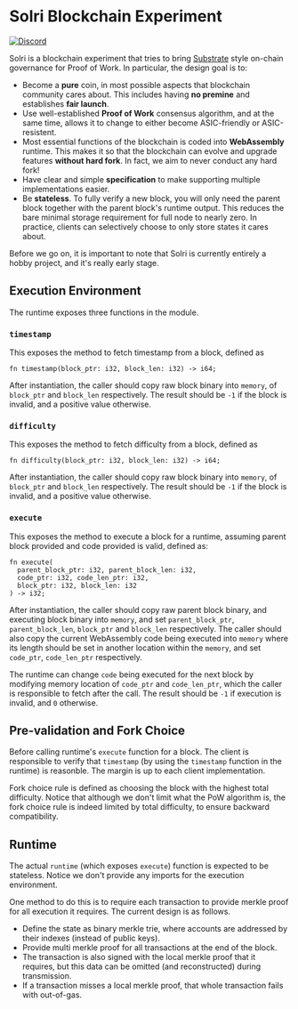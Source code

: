 # Solri Blockchain Experiment

[![Discord](https://img.shields.io/discord/586902457053872148.svg)](https://discord.gg/DZbg4rZ)

Solri is a blockchain experiment that tries to bring
[Substrate](https://github.com/paritytech/substrate) style on-chain
governance for Proof of Work. In particular, the design goal is to:

* Become a **pure** coin, in most possible aspects that blockchain
  community cares about. This includes having **no premine** and
  establishes **fair launch**.
* Use well-established **Proof of Work** consensus algorithm, and at
  the same time, allows it to change to either become ASIC-friendly or
  ASIC-resistent.
* Most essential functions of the blockchain is coded into
  **WebAssembly** runtime. This makes it so that the blockchain can
  evolve and upgrade features **without hard fork**. In fact, we aim
  to never conduct any hard fork!
* Have clear and simple **specification** to make supporting multiple
  implementations easier.
* Be **stateless**. To fully verify a new block, you will only need
  the parent block together with the parent block's runtime
  output. This reduces the bare minimal storage requirement for full
  node to nearly zero. In practice, clients can selectively choose to
  only store states it cares about.
  
Before we go on, it is important to note that Solri is currently
entirely a hobby project, and it's really early stage.

## Execution Environment

The runtime exposes three functions in the module.

### `timestamp`

This exposes the method to fetch timestamp from a block, defined as

```
fn timestamp(block_ptr: i32, block_len: i32) -> i64;
```

After instantiation, the caller should copy raw block binary into
`memory`, of `block_ptr` and `block_len` respectively. The result
should be `-1` if the block is invalid, and a positive value
otherwise.

### `difficulty`

This exposes the method to fetch difficulty from a block, defined as

```
fn difficulty(block_ptr: i32, block_len: i32) -> i64;
```

After instantiation, the caller should copy raw block binary into
`memory`, of `block_ptr` and `block_len` respectively. The result
should be `-1` if the block is invalid, and a positive value
otherwise.

### `execute`

This exposes the method to execute a block for a runtime, assuming
parent block provided and code provided is valid, defined as:

```
fn execute(
  parent_block_ptr: i32, parent_block_len: i32,
  code_ptr: i32, code_len_ptr: i32,
  block_ptr: i32, block_len: i32
) -> i32;
```

After instantiation, the caller should copy raw parent block binary,
and executing block binary into `memory`, and set `parent_block_ptr`,
`parent_block_len`, `block_ptr` and `block_len` respectively. The
caller should also copy the current WebAssembly code being executed
into `memory` where its length should be set in another location
within the `memory`, and set `code_ptr`, `code_len_ptr` respectively.

The runtime can change `code` being executed for the next block by
modifying memory location of `code_ptr` and `code_len_ptr`, which the
caller is responsible to fetch after the call. The result should be
`-1` if execution is invalid, and `0` otherwise.

## Pre-validation and Fork Choice

Before calling runtime's `execute` function for a block. The client is
responsible to verify that `timestamp` (by using the `timestamp`
function in the runtime) is reasonble. The margin is up to each client
implementation.

Fork choice rule is defined as choosing the block with the highest
total difficulty. Notice that although we don't limit what the PoW
algorithm is, the fork choice rule is indeed limited by total
difficulty, to ensure backward compatibility.

## Runtime

The actual `runtime` (which exposes `execute`) function is expected to
be stateless. Notice we don't provide any imports for the execution
environment.

One method to do this is to require each transaction to provide merkle
proof for all execution it requires. The current design is as follows.

* Define the state as binary merkle trie, where accounts are addressed
  by their indexes (instead of public keys).
* Provide multi merkle proof for all transactions at the end of the
  block.
* The transaction is also signed with the local merkle proof that it
  requires, but this data can be omitted (and reconstructed) during
  transmission.
* If a transaction misses a local merkle proof, that whole transaction
  fails with out-of-gas.
  
